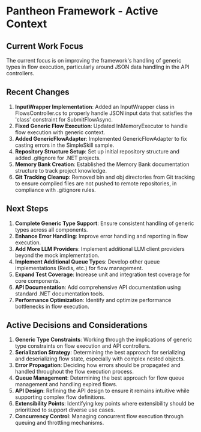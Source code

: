 # Pantheon Framework - Active Context

## Current Work Focus
The current focus is on improving the framework's handling of generic types in flow execution, particularly around JSON data handling in the API controllers.

## Recent Changes
1. **InputWrapper Implementation**: Added an InputWrapper class in FlowsController.cs to properly handle JSON input data that satisfies the 'class' constraint for SubmitFlowAsync.
2. **Fixed Generic Flow Execution**: Updated InMemoryExecutor to handle flow execution with generic context.
3. **Added GenericFlowAdapter**: Implemented GenericFlowAdapter to fix casting errors in the SimpleSkill sample.
4. **Repository Structure Setup**: Set up initial repository structure and added .gitignore for .NET projects.
5. **Memory Bank Creation**: Established the Memory Bank documentation structure to track project knowledge.
6. **Git Tracking Cleanup**: Removed bin and obj directories from Git tracking to ensure compiled files are not pushed to remote repositories, in compliance with .gitignore rules.

## Next Steps
1. **Complete Generic Type Support**: Ensure consistent handling of generic types across all components.
2. **Enhance Error Handling**: Improve error handling and reporting in flow execution.
3. **Add More LLM Providers**: Implement additional LLM client providers beyond the mock implementation.
4. **Implement Additional Queue Types**: Develop other queue implementations (Redis, etc.) for flow management.
5. **Expand Test Coverage**: Increase unit and integration test coverage for core components.
6. **API Documentation**: Add comprehensive API documentation using standard .NET documentation tools.
7. **Performance Optimization**: Identify and optimize performance bottlenecks in flow execution.

## Active Decisions and Considerations
1. **Generic Type Constraints**: Working through the implications of generic type constraints on flow execution and API controllers.
2. **Serialization Strategy**: Determining the best approach for serializing and deserializing flow state, especially with complex nested objects.
3. **Error Propagation**: Deciding how errors should be propagated and handled throughout the flow execution process.
4. **Queue Management**: Determining the best approach for flow queue management and handling expired flows.
5. **API Design**: Refining the API design to ensure it remains intuitive while supporting complex flow definitions.
6. **Extensibility Points**: Identifying key points where extensibility should be prioritized to support diverse use cases.
7. **Concurrency Control**: Managing concurrent flow execution through queuing and throttling mechanisms.
